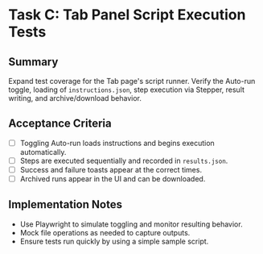 <!-- Codex task derived from tasks/task_C_tab_panel_tests.md -->
# Task C: Tab Panel Script Execution Tests

## Summary
Expand test coverage for the Tab page's script runner. Verify the Auto-run toggle, loading of `instructions.json`, step execution via Stepper, result writing, and archive/download behavior.

## Acceptance Criteria
- [ ] Toggling Auto-run loads instructions and begins execution automatically.
- [ ] Steps are executed sequentially and recorded in `results.json`.
- [ ] Success and failure toasts appear at the correct times.
- [ ] Archived runs appear in the UI and can be downloaded.

## Implementation Notes
- Use Playwright to simulate toggling and monitor resulting behavior.
- Mock file operations as needed to capture outputs.
- Ensure tests run quickly by using a simple sample script.
